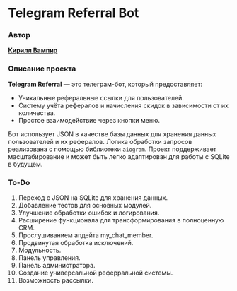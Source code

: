# Telegram Referral Bot

### Автор
**[Кирилл Вампир](https://t.me/solarmolly)**

### Описание проекта
**Telegram Referral** — это телеграм-бот, который предоставляет:
- Уникальные реферальные ссылки для пользователей.
- Систему учёта рефералов и начисления скидок в зависимости от их количества.
- Простое взаимодействие через кнопки меню.

Бот использует JSON в качестве базы данных для хранения данных пользователей и их рефералов. Логика обработки запросов реализована с помощью библиотеки `aiogram`. Проект поддерживает масштабирование и может быть легко адаптирован для работы с SQLite в будущем.

### To-Do
1. Переход с JSON на SQLite для хранения данных.
2. Добавление тестов для основных модулей.
3. Улучшение обработки ошибок и логирования.
4. Расширение функционала для трансформирования в полноценную CRM.
5. Прослушиванием апдейта my_chat_member.
6. Продвинутая обработка исключений.
7. Модульность.
8. Панель управления.
9. Панель администратора.
10. Создание универсальной реферральной системы.
11. Возможность рассылки.


